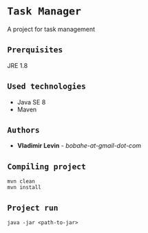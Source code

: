 # `Task Manager`
A project for task management
## `Prerquisites`
JRE 1.8
## `Used technologies`
* Java SE 8
* Maven
## `Authors`
* **Vladimir Levin** - *bobahe-at-gmail-dot-com*
## `Compiling project`
```
mvn clean
mvn install
```
## `Project run`
```
java -jar <path-to-jar>
```